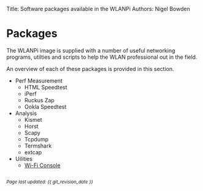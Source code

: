Title: Software packages available in the WLANPi
Authors: Nigel Bowden

# Packages

The WLANPi image is supplied with a number of useful networking programs, utilties and scripts to help the WLAN professional out in the field.

An overview of each of these packages is provided in this section.

- Perf Measurement
    - HTML Speedtest
    - iPerf
    - Ruckus Zap
    - Ookla Speedtest
- Analysis
    - Kismet
    - Horst
    - Scapy
    - Tcpdump
    - Termshark
    - extcap
- Uilities
    - [Wi-Fi Console][wifi_console]


<!-- Link list -->
[wifi_console]: pkg_util_wconsole.md

<small><br><i>Page last updated: {{ git_revision_date }} </i></small>